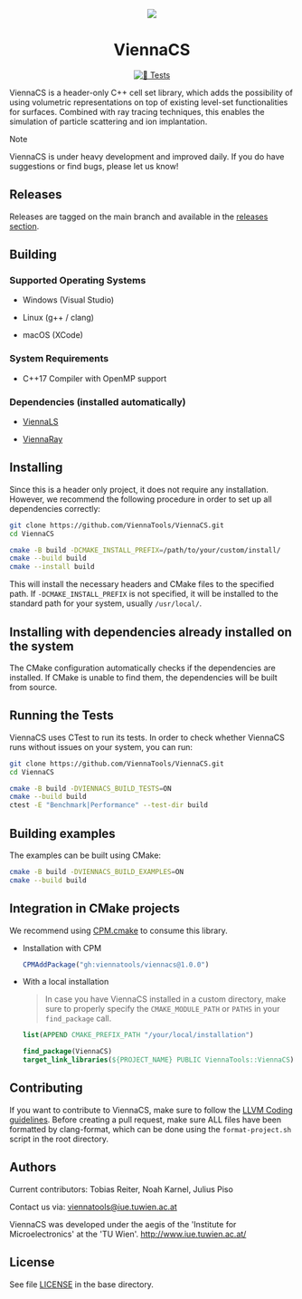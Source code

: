 <div align="center">

![](https://raw.githubusercontent.com/ViennaTools/ViennaLS/master/assets/logo.png)

<h1>ViennaCS</h1>

[![🧪 Tests](https://github.com/ViennaTools/ViennaCS/actions/workflows/build.yml/badge.svg)](https://github.com/ViennaTools/ViennaCS/actions/workflows/build.yml)

</div>


ViennaCS is a header-only C++ cell set library, which adds the possibility of using volumetric representations on top of existing level-set functionalities for surfaces. Combined with ray tracing techniques, this enables the simulation of particle scattering and ion implantation.

> [!NOTE]
> ViennaCS is under heavy development and improved daily. If you do have suggestions or find bugs, please let us know!

## Releases
Releases are tagged on the main branch and available in the [releases section](https://github.com/ViennaTools/ViennaCS/releases).

## Building

### Supported Operating Systems

* Windows (Visual Studio)

* Linux (g++ / clang)

* macOS (XCode)

### System Requirements

* C++17 Compiler with OpenMP support

### Dependencies (installed automatically)

* [ViennaLS](https://github.com/ViennaTools/ViennaLS)

* [ViennaRay](https://github.com/ViennaTools/ViennaRay)

## Installing

Since this is a header only project, it does not require any installation. However, we recommend the following procedure in order to set up all dependencies correctly:

```bash
git clone https://github.com/ViennaTools/ViennaCS.git
cd ViennaCS

cmake -B build -DCMAKE_INSTALL_PREFIX=/path/to/your/custom/install/
cmake --build build
cmake --install build
```

This will install the necessary headers and CMake files to the specified path. If `-DCMAKE_INSTALL_PREFIX` is not specified, it will be installed to the standard path for your system, usually `/usr/local/`.

## Installing with dependencies already installed on the system

The CMake configuration automatically checks if the dependencies are installed. If CMake is unable to find them, the dependencies will be built from source.

## Running the Tests

ViennaCS uses CTest to run its tests.
In order to check whether ViennaCS runs without issues on your system, you can run:

```bash
git clone https://github.com/ViennaTools/ViennaCS.git
cd ViennaCS

cmake -B build -DVIENNACS_BUILD_TESTS=ON
cmake --build build
ctest -E "Benchmark|Performance" --test-dir build
```

## Building examples

The examples can be built using CMake:

```bash
cmake -B build -DVIENNACS_BUILD_EXAMPLES=ON
cmake --build build
```

## Integration in CMake projects

We recommend using [CPM.cmake](https://github.com/cpm-cmake/CPM.cmake) to consume this library.

* Installation with CPM
  ```cmake
  CPMAddPackage("gh:viennatools/viennacs@1.0.0")
  ```

* With a local installation
    > In case you have ViennaCS installed in a custom directory, make sure to properly specify the `CMAKE_MODULE_PATH` or `PATHS` in your `find_package` call.

    ```cmake
    list(APPEND CMAKE_PREFIX_PATH "/your/local/installation")

    find_package(ViennaCS)
    target_link_libraries(${PROJECT_NAME} PUBLIC ViennaTools::ViennaCS)
    ```

## Contributing

If you want to contribute to ViennaCS, make sure to follow the [LLVM Coding guidelines](https://llvm.org/docs/CodingStandards.html). Before creating a pull request, make sure ALL files have been formatted by clang-format, which can be done using the `format-project.sh` script in the root directory.

## Authors

Current contributors: Tobias Reiter, Noah Karnel, Julius Piso

Contact us via: viennatools@iue.tuwien.ac.at

ViennaCS was developed under the aegis of the 'Institute for Microelectronics' at the 'TU Wien'.
http://www.iue.tuwien.ac.at/

## License

See file [LICENSE](LICENSE) in the base directory.

